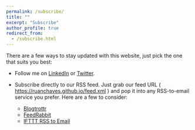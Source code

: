 ```yaml
---
permalink: /subscribe/
title: ""
excerpt: "Subscribe"
author_profile: true
redirect_from: 
  - /subscribe.html
---
```


There are a few ways to stay updated with this website, just pick the one that suits you best:

* Follow me on [LinkedIn](https://www.linkedin.com/in/ruanchaves/) or [Twitter](https://twitter.com/ruanchaves93).

* Subscribe directly to our RSS feed. Just grab our feed URL ( https://ruanchaves.github.io/feed.xml ) and pop it into any RSS-to-email service you prefer. Here are a few to consider:
	* [Blogtrottr](https://blogtrottr.com/)
	* [FeedRabbit](https://feedrabbit.com/)
	* [IFTTT RSS to Email](https://ifttt.com/connect/email/feed)